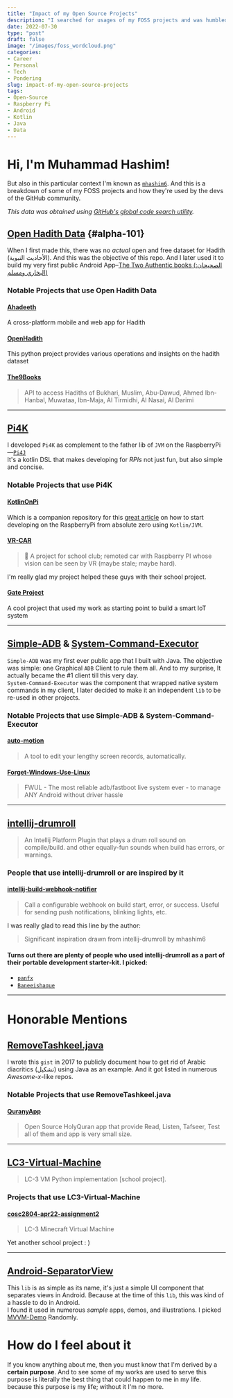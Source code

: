 ```yaml
---
title: "Impact of my Open Source Projects"
description: "I searched for usages of my FOSS projects and was humbled by the results"
date: 2022-07-30
type: "post"
draft: false
image: "/images/foss_wordcloud.png"
categories:
- Career
- Personal
- Tech
- Pondering
slug: impact-of-my-open-source-projects
tags: 
- Open-Source
- Raspberry Pi
- Android
- Kotlin
- Java
- Data
---
```


# Hi, I'm Muhammad Hashim!
But also in this particular context I'm known as [`mhashim6`](https://github.com/mhashim6). And this is a breakdown of some of my FOSS projects and how they're used by the devs of the GitHub community.

_This data was obtained using [GitHub's global code search utility](https://github.com/search?p=2&q=mhashim6.&type=Code)._

## [Open Hadith Data](https://github.com/mhashim6/Open-Hadith-Data) {#alpha-101}
When I first made this, there was no _actual_ open and free dataset for Hadith (الأحاديث النبوية). And this was the objective of this repo. And I later used it to build my very first public Android App–[The Two Authentic books (الصحيحان: البخاري ومسلم)](https://play.google.com/store/apps/details?id=mhashim6.android.thetwoauthentics&hl=en)

### Notable Projects that use __Open Hadith Data__

#### [Ahadeeth](https://github.com/MuwaffaqImam/ahadeeth)
A cross-platform mobile and web app for Hadith

#### [OpenHadith](https://github.com/tarekeldeeb/OpenHadith)
This python project provides various operations and insights on the hadith dataset

#### [The9Books](https://github.com/mghanii/The9Books)
> API to access Hadiths of Bukhari, Muslim, Abu-Dawud, Ahmed Ibn-Hanbal, Muwataa, Ibn-Maja, Al Tirmidhi, Al Nasai, Al Darimi

---
## [Pi4K](https://github.com/mhashim6/Pi4K)
I developed `Pi4K` as complement to the father lib of `JVM` on the RaspberryPi—[`Pi4J`](https://www.pi4j.com) \
It's a kotlin DSL that makes developing for _RPIs_ not just fun, but also simple and concise.

### Notable Projects that use __Pi4K__

#### [KotlinOnPi](https://github.com/pete32/KotlinOnPi)
Which is a companion repository for this [great article](https://pete32.medium.com/kotlin-or-java-on-a-raspberry-pi-de092d318df9) on how to start developing on the RaspberryPi from absolute zero using `Kotlin/JVM`.

#### [VR-CAR](https://github.com/lhwdev/project-vrcar)
> 🚗 A project for school club; remoted car with Raspberry PI whose vision can be seen by VR (maybe stale; maybe hard).

I'm really glad my project helped these guys with their school project.

#### [Gate Project](https://github.com/Zelgius0880/GateProject)
A cool project that used my work as starting point to build a smart IoT system

---

## [Simple-ADB](https://github.com/mhashim6/Simple-ADB) & [System-Command-Executor](https://github.com/mhashim6/Commander)
`Simple-ADB` was my first ever public app that I built with Java. The objective was simple: one Graphical `ADB` Client to rule them all. And to my surprise, It actually became the #1 client till this very day. \
`System-Command-Executor` was the component that wrapped native system commands in my client, I later decided to make it an independent `lib` to be re-used in other projects.

### Notable Projects that use __Simple-ADB__ & __System-Command-Executor__

#### [auto-motion](https://github.com/teamxenox/auto-motion)
> A tool to edit your lengthy screen records, automatically.

#### [Forget-Windows-Use-Linux](https://github.com/Carbon-Fusion/build_fwul)
> FWUL - The most reliable adb/fastboot live system ever - to manage ANY Android without driver hassle
---
## [intellij-drumroll](https://github.com/mhashim6/intellij-drumroll)
> An Intellij Platform Plugin that plays a drum roll sound on compile/build. and other equally-fun sounds when build has errors, or warnings.

### People that use __intellij-drumroll__ or are inspired by it

#### [intellij-build-webhook-notifier](https://github.com/hbmartin/intellij-build-webhook-notifier)
> Call a configurable webhook on build start, error, or success. Useful for sending push notifications, blinking lights, etc.

I was really glad to read this line by the author:
> Significant inspiration drawn from intellij-drumroll by mhashim6

#### Turns out there are plenty of people who used __intellij-drumroll__ as a part of their portable development starter-kit. I picked:
- [`panfx`](https://github.com/panfx/ideaSetting)
- [`Baneeishaque`](https://github.com/Baneeishaque/gp-vnc-pcman-zsh-as-gh-chrome-idea-pycharm-conda3-hb-scrcpy-r-lfs-zilla-gram-matlab-mysql-phpstorm)

---

# Honorable Mentions

## [RemoveTashkeel.java](https://gist.github.com/mhashim6/7d96f7ea274c9eb7e509798a332d78ac)
I wrote this `gist` in 2017 to publicly document how to get rid of Arabic diacritics (تشكيل) using Java as an example. And it got listed in numerous _Awesome-x_-like repos.

### Notable Projects that use __RemoveTashkeel.java__

#### [QuranyApp](https://github.com/MahmoudMabrok/QuranyApp)
> Open Source HolyQuran app that provide Read, Listen, Tafseer, Test all of them and app is very small size.
---
## [LC3-Virtual-Machine](https://github.com/mhashim6/LC3-Virtual-Machine)
> LC-3 VM Python implementation [school project].

### Projects that use __LC3-Virtual-Machine__

#### [cosc2804-apr22-assignment2](https://github.com/mchldann/cosc2804-apr22-assignment2)
> LC-3 Minecraft Virtual Machine

Yet another school project : )

---

## [Android-SeparatorView](https://github.com/mhashim6/Android-SeparatorView)
This `lib` is as simple as its name, it's just a simple UI component that separates views in Android. Because at the time of this `lib`, this was kind of a hassle to do in Android. \
I found it used in numerous _sample_ apps, demos, and illustrations. I picked [MVVM-Demo](https://github.com/MeteorStart/MVVM-Demo) Randomly.


# How do I feel about it
If you know anything about me, then you must know that I'm derived by a __certain purpose__. And to see some of my works are used to serve this purpose is literally the best thing that could happen to me in my life. because this purpose is my life; without it I'm no more.
